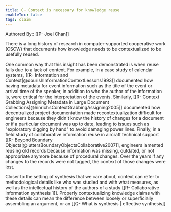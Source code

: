 ```yaml
---
title: C- Context is necessary for knowledge reuse
enableToc: false
tags: claim
---
```


Authored By:: [[P- Joel Chan]]

There is a long history of research in computer-supported cooperative work (CSCW) that documents how knowledge needs to be contextualized to be usefully reused. 

One common way that this insight has been demonstrated is when reuse fails due to a lack of context. For example, in a case study of calendar systems, [[R- Information and Context|@dourishInformationContextLessons1993]] documented how having metadata for event information such as the title of the event or arrival time of the speaker, in addition to who the author of the information is, were critical for the interpretation of the events. Similarly, [[R- Context Grabbing Assigning Metadata in Large Document Collections|@hinrichsContextGrabbingAssigning2005]] documented how decentralized project documentation made recontextualization difficult for engineers because they didn't know the history of changes for a document or if a particular document was up to date, leading to issues such as "exploratory digging by hand" to avoid damaging power lines. Finally, in a field study of collaborative information reuse in aircraft technical support [[R- Beyond Boundary Objects|@luttersBoundaryObjectsCollaborative2007]], engineers lamented reusing old records because information was missing, outdated, or not appropriate anymore because of procedural changes. Over the years if any changes to the records were not tagged, the context of those changes were lost.

Closer to the setting of synthesis that we care about, context can refer to methodological details like who was studied and with what measures, as well as the intellectual history of the authors of a study [[R- Collaborative information synthesis 1]]. Properly contextualizing knowledge claims with these details can mean the difference between loosely or superficially assembling an argument, or an [[Q- What is synthesis | effective synthesis]]